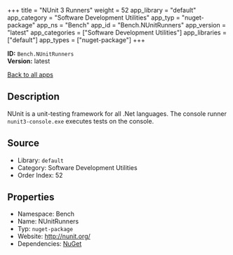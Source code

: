 ﻿+++
title = "NUnit 3 Runners"
weight = 52
app_library = "default"
app_category = "Software Development Utilities"
app_typ = "nuget-package"
app_ns = "Bench"
app_id = "Bench.NUnitRunners"
app_version = "latest"
app_categories = ["Software Development Utilities"]
app_libraries = ["default"]
app_types = ["nuget-package"]
+++

**ID:** `Bench.NUnitRunners`  
**Version:** latest  
<!--more-->

[Back to all apps](/apps/)

## Description
NUnit is a unit-testing framework for all .Net languages.
The console runner `nunit3-console.exe` executes tests on the console.

## Source

* Library: `default`
* Category: Software Development Utilities
* Order Index: 52

## Properties

* Namespace: Bench
* Name: NUnitRunners
* Typ: `nuget-package`
* Website: <http://nunit.org/>
* Dependencies: [NuGet](/app/Bench.NuGet)

